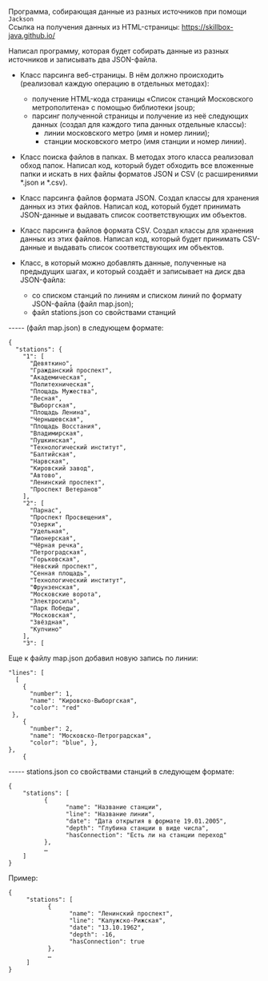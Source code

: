Программа, собирающая данные из разных источников при помощи `Jackson`
<br>Ссылка на получения данных из HTML-страницы: https://skillbox-java.github.io/

Напиcал программу, которая будет собирать данные из разных источников и записывать два JSON-файла.

* Класс парсинга веб-страницы. В нём должно происходить (реализовал каждую операцию в отдельных методах):
  + получение HTML-кода страницы «Список станций Московского метрополитена» с помощью библиотеки jsoup;
  + парсинг полученной страницы и получение из неё следующих данных (создал для каждого типа данных отдельные классы):
    - линии московского метро (имя и номер линии);
    - станции московского метро (имя станции и номер линии).
 
* Класс поиска файлов в папках. В методах этого класса реализовал обход папок. Написал код, который будет обходить все вложенные папки и искать в них файлы форматов JSON и CSV (с расширениями *.json и *.csv).
 
* Класс парсинга файлов формата JSON. Cоздал классы для хранения данных из этих файлов. Написал код, который будет принимать JSON-данные и выдавать список соответствующих им объектов.
 
* Класс парсинга файлов формата CSV. Создал классы для хранения данных из этих файлов. Написал код, который будет принимать CSV-данные и выдавать список соответствующих им объектов.
 
* Класс, в который можно добавлять данные, полученные на предыдущих шагах, и который создаёт и записывает на диск два JSON-файла:
  + со списком станций по линиям и списком линий по формату JSON-файла (файл map.json);
  + файл stations.json со свойствами станций 

----- (файл map.json)  в следующем формате:

```
{
  "stations": {
    "1": [
      "Девяткино",
      "Гражданский проспект",
      "Академическая",
      "Политехническая",
      "Площадь Мужества",
      "Лесная",
      "Выборгская",
      "Площадь Ленина",
      "Чернышевская",
      "Площадь Восстания",
      "Владимирская",
      "Пушкинская",
      "Технологический институт",
      "Балтийская",
      "Нарвская",
      "Кировский завод",
      "Автово",
      "Ленинский проспект",
      "Проспект Ветеранов"
    ],
    "2": [
      "Парнас",
      "Проспект Просвещения",
      "Озерки",
      "Удельная",
      "Пионерская",
      "Чёрная речка",
      "Петроградская",
      "Горьковская",
      "Невский проспект",
      "Сенная площадь",
      "Технологический институт",
      "Фрунзенская",
      "Московские ворота",
      "Электросила",
      "Парк Победы",
      "Московская",
      "Звёздная",
      "Купчино"
    ],
    "3": [
```
Еще к файлу map.json добавил новую запись по линии:
```
"lines": [
  [
    {
      "number": 1,
      "name": "Кировско-Выборгская",
      "color": "red"    
 },
    {
      "number": 2, 
      "name": "Московско-Петроградская",
      "color": "blue", },
},
    {
```
----- stations.json со свойствами станций в следующем формате: 
```
{
    "stations": [
          {
                "name": "Название станции",
                "line": "Название линии",
                "date": "Дата открытия в формате 19.01.2005",
                "depth": "Глубина станции в виде числа",
                "hasConnection": "Есть ли на станции переход"
          },
          …
    ]
}
```
Пример:
```
{
     "stations": [
           {
                 "name": "Ленинский проспект",
                 "line": "Калужско-Рижская",
                 "date": "13.10.1962",
                 "depth": -16,
                 "hasConnection": true
           },
           …
     ]
}
```
